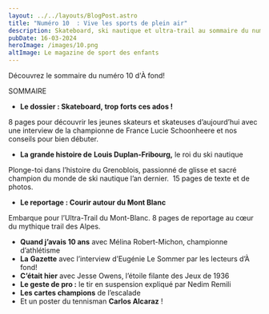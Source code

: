 ```yaml
---
layout: ../../layouts/BlogPost.astro
title: "Numéro 10  : Vive les sports de plein air"
description: Skateboard, ski nautique et ultra-trail au sommaire du numéro de mars-avril
pubDate: 16-03-2024
heroImage: /images/10.png
altImage: Le magazine de sport des enfants
---
```

Découvrez le sommaire du numéro 10 d'À fond!

SOMMAIRE

* **Le dossier : Skateboard, trop forts ces ados !**

8 pages pour découvrir les jeunes skateurs et skateuses d’aujourd’hui avec une interview de la championne de France Lucie Schoonheere et nos conseils pour bien débuter.

* **La grande histoire de** **Louis Duplan-Fribourg,** le roi du ski nautique

Plonge-toi dans l’histoire du Grenoblois, passionné de glisse et sacré champion du monde de ski nautique l’an dernier.  15 pages de texte et de photos.

* **Le reportage : Courir autour du Mont Blanc**

Embarque pour l’Ultra-Trail du Mont-Blanc. 8 pages de reportage au cœur du mythique trail des Alpes.

* **Quand j’avais 10 ans** avec Mélina Robert-Michon, championne d’athlétisme
* **La** **Gazette** avec l’interview d’Eugénie Le Sommer par les lecteurs d’À fond!
* **C’était hier** avec Jesse Owens, l’étoile filante des Jeux de 1936
* **Le geste de pro :** le tir en suspension expliqué par Nedim Remili
* **Les cartes champions** de l’escalade
* Et un poster du tennisman **Carlos Alcaraz** !